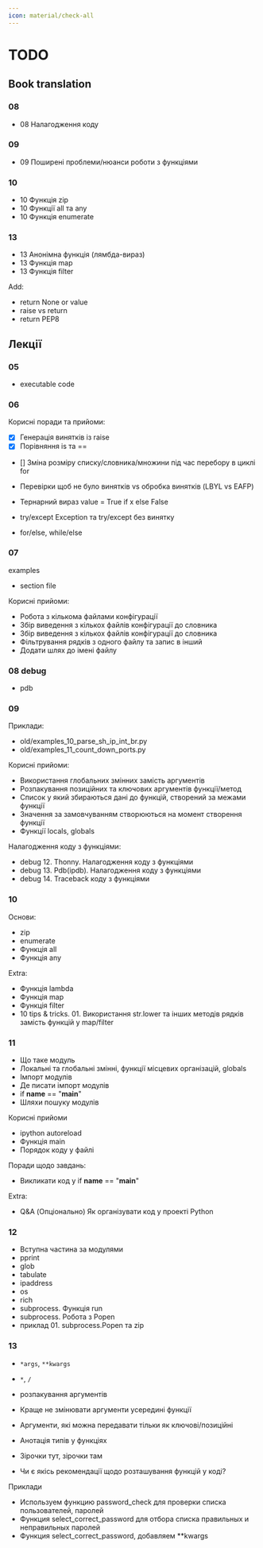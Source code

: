 ```yaml
---
icon: material/check-all
---
```


# TODO

## Book translation

### 08

* 08 Налагодження коду

### 09

* 09 Поширені проблеми/нюанси роботи з функціями

### 10

* 10 Функція zip
* 10 Функції all та any
* 10 Функція enumerate

### 13

* 13 Анонімна функція (лямбда-вираз)
* 13 Функція map
* 13 Функція filter

Add:

* return None or value
* raise vs return
* return PEP8


## Лекції

### 05

* executable code

### 06

Корисні поради та прийоми:

* [x] Генерація винятків із raise
* [x] Порівняння is та ==
* [] Зміна розміру списку/словника/множини під час перебору в циклі for

* Перевірки щоб не було винятків vs обробка винятків (LBYL vs EAFP)
* Тернарний вираз value = True if x else False
* try/except Exception та try/except без винятку
* for/else, while/else
   
### 07

examples

- section file

Корисні прийоми:

* Робота з кількома файлами конфігурації
* Збір виведення з кількох файлів конфігурації до словника
* Збір виведення з кількох файлів конфігурації до словника
* Фільтрування рядків з одного файлу та запис в інший
* Додати шлях до імені файлу


### 08 debug

* pdb


### 09

Приклади:

* old/examples_10_parse_sh_ip_int_br.py
* old/examples_11_count_down_ports.py

Корисні прийоми:

* Використання глобальних змінних замість аргументів
* Розпакування позиційних та ключових аргументів функції/метод
* Список у який збираються дані до функцій, створений за межами функції
* Значення за замовчуванням створюються на момент створення функції
* Функції locals, globals

Налагодження коду з функціями:

* debug 12. Thonny. Налагодження коду з функціями
* debug 13. Pdb(ipdb). Налагодження коду з функціями
* debug 14. Traceback коду з функціями

### 10

Основи:

* zip
* enumerate
* Функція all
* Функція any

Extra:

* Функція lambda
* Функція map
* Функція filter
* 10 tips & tricks. 01. Використання str.lower та інших методів рядків замість функцій у map/filter

### 11

* Що таке модуль
* Локальні та глобальні змінні, функції місцевих організацій, globals
* Імпорт модулів
* Де писати імпорт модулів
* if __name__ == "__main__"
* Шляхи пошуку модулів

Корисні прийоми

* ipython autoreload
* Функція main
* Порядок коду у файлі

Поради щодо завдань:

* Викликати код у if __name__ == "__main__"

Extra:

* Q&A (Опціонально) Як організувати код у проекті Python

### 12

* Вступна частина за модулями
* pprint
* glob
* tabulate
* ipaddress
* os
* rich
* subprocess. Функція run
* subprocess. Робота з Popen
* приклад 01. subprocess.Popen та zip

### 13

* `*args`, `**kwargs`
* `*`, `/`
* розпакування аргументів

* Краще не змінювати аргументи усередині функції
* Аргументи, які можна передавати тільки як ключові/позиційні
* Анотація типів у функціях
* Зірочки тут, зірочки там
* Чи є якісь рекомендації щодо розташування функцій у коді?

Приклади 

* Используем функцию password_check для проверки списка пользователей, паролей
* Функция select_correct_password для отбора списка правильных и неправильных паролей
* Функция select_correct_password, добавляем **kwargs


